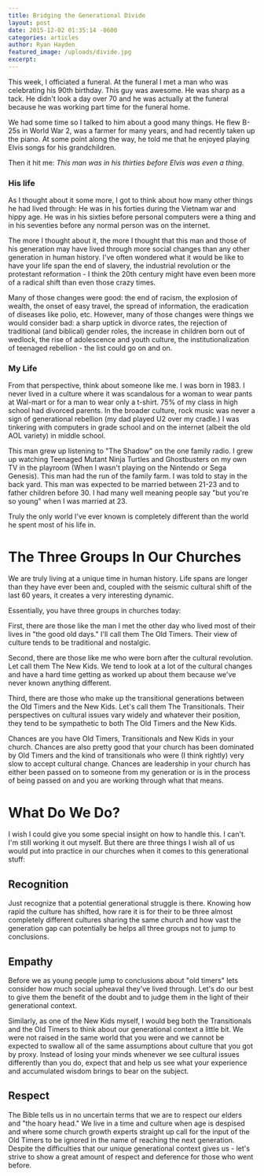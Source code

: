 ```yaml
---
title: Bridging the Generational Divide
layout: post
date: 2015-12-02 01:35:14 -0600
categories: articles
author: Ryan Hayden
featured_image: /uploads/divide.jpg
excerpt: 
---
```


This week, I officiated a funeral. At the funeral I met a man who was celebrating his 90th birthday. This guy was awesome. He was sharp as a tack. He didn't look a day over 70 and he was actually at the funeral because he was working part time for the funeral home.

We had some time so I talked to him about a good many things. He flew B-25s in World War 2, was a farmer for many years, and had recently taken up the piano. At some point along the way, he told me that he enjoyed playing Elvis songs for his grandchildren.

Then it hit me: *This man was in his thirties before Elvis was even a thing.*

### His life

As I thought about it some more, I got to think about how many other things he had lived through: He was in his forties during the Vietnam war and hippy age. He was in his sixties before personal computers were a thing and in his seventies before any normal person was on the internet.

The more I thought about it, the more I thought that this man and those of his generation may have lived through more social changes than any other generation in human history. I've often wondered what it would be like to have your life span the end of slavery, the industrial revolution or the protestant reformation - I think the 20th century might have even been more of a radical shift than even those crazy times.

Many of those changes were good: the end of racism, the explosion of wealth, the onset of easy travel, the spread of information, the eradication of diseases like polio, etc. However, many of those changes were things we would consider bad: a sharp uptick in divorce rates, the rejection of traditional (and biblical) gender roles, the increase in children born out of wedlock, the rise of adolescence and youth culture, the institutionalization of teenaged rebellion - the list could go on and on.

### My Life

From that perspective, think about someone like me. I was born in 1983. I never lived in a culture where it was scandalous for a woman to wear pants at Wal-mart or for a man to wear only a t-shirt. 75% of my class in high school had divorced parents. In the broader culture, rock music was never a sign of generational rebellion (my dad played U2 over my cradle.) I was tinkering with computers in grade school and on the internet (albeit the old AOL variety) in middle school.

This man grew up listening to "The Shadow" on the one family radio. I grew up watching Teenaged Mutant Ninja Turtles and Ghostbusters on my own TV in the playroom (When I wasn't playing on the Nintendo or Sega Genesis). This man had the run of the family farm. I was told to stay in the back yard. This man was expected to be married between 21-23 and to father children before 30. I had many well meaning people say "but you're so young" when I was married at 23.

Truly the only world I've ever known is completely different than the world he spent most of his life in.

# The Three Groups In Our Churches

We are truly living at a unique time in human history. Life spans are longer than they have ever been and, coupled with the seismic cultural shift of the last 60 years, it creates a very interesting dynamic.

Essentially, you have three groups in churches today:

First, there are those like the man I met the other day who lived most of their lives in "the good old days." I'll call them The Old Timers. Their view of culture tends to be traditional and nostalgic.

Second, there are those like me who were born after the cultural revolution. Let call them The New Kids. We tend to look at a lot of the cultural changes and have a hard time getting as worked up about them because we've never known anything different.

Third, there are those who make up the transitional generations between the Old Timers and the New Kids. Let's call them The Transitionals. Their perspectives on cultural issues vary widely and whatever their position, they tend to be sympathetic to both The Old Timers and the New Kids.

Chances are you have Old Timers, Transitionals and New Kids in your church. Chances are also pretty good that your church has been dominated by Old Timers and the kind of transitionals who were (I think rightly) very slow to accept cultural change. Chances are leadership in your church has either been passed on to someone from my generation or is in the process of being passed on and you are working through what that means.

# What Do We Do?

I wish I could give you some special insight on how to handle this. I can't. I'm still working it out myself. But there are three things I wish all of us would put into practice in our churches when it comes to this generational stuff:

## Recognition

Just recognize that a potential generational struggle is there. Knowing how rapid the culture has shifted, how rare it is for their to be three almost completely different cultures sharing the same church and how vast the generation gap can potentially be helps all three groups not to jump to conclusions.

## Empathy

Before we as young people jump to conclusions about "old timers" lets consider how much social upheaval they've lived through. Let's do our best to give them the benefit of the doubt and to judge them in the light of their generational context.

Similarly, as one of the New Kids myself, I would beg both the Transitionals and the Old Timers to think about our generational context a little bit. We were not raised in the same world that you were and we cannot be expected to swallow all of the same assumptions about culture that you got by proxy. Instead of losing your minds whenever we see cultural issues differently than you do, expect that and help us see what your experience and accumulated wisdom brings to bear on the subject.

## Respect

The Bible tells us in no uncertain terms that we are to respect our elders and "the hoary head." We live in a time and culture when age is despised and where some church growth experts straight up call for the input of the Old Timers to be ignored in the name of reaching the next generation. Despite the difficulties that our unique generational context gives us - let's strive to show a great amount of respect and deference for those who went before.
